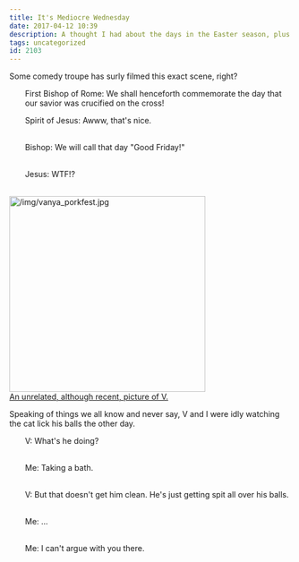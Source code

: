 ```yaml
---
title: It's Mediocre Wednesday
date: 2017-04-12 10:39
description: A thought I had about the days in the Easter season, plus one of those observations that kids make.
tags: uncategorized
id: 2103
---
```

Some comedy troupe has surly filmed this exact scene, right?
<div style="margin-left: 2em;">

First Bishop of Rome: We shall henceforth commemorate the day that our savior was crucified on the cross!	

Spirit of Jesus: Awww, that's nice.<br /><br />

Bishop: We will call that day "Good Friday!"<br /><br />

Jesus: WTF!?<br /><br />

</div>
<a class="lightview alignright" href="/img/vanya_porkfest.jpg" data-lightview-caption="An unrelated, although recent, picture of V." data-lightview-group="group1"><img src="/img/vanya_porkfest.jpg" alt="/img/vanya_porkfest.jpg" width="350px"><br><span class="caption alignleft">An unrelated, although recent, picture of V.</span></a>

Speaking of things we all know and never say, V and I were idly watching the cat lick his balls the other day.
<div style="margin-left: 2em;">

V: What's he doing?<br /><br />

Me: Taking a bath.<br /><br />

V: But that doesn't get him clean. He's just getting spit all over his balls.<br /><br />

Me: ...<br /><br />

Me: I can't argue with you there.<br /><br />

</div>
